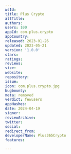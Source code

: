 ```yaml
---
wsId: 
title: Plus Crypto
altTitle: 
authors: 
users: 100
appId: com.plus.crypto
appCountry: 
released: 2023-01-26
updated: 2023-05-21
version: '1.0.0'
stars: 
ratings: 
reviews: 
size: 
website: 
repository: 
issue: 
icon: com.plus.crypto.jpg
bugbounty: 
meta: removed
verdict: fewusers
appHashes: 
date: 2024-04-19
signer: 
reviewArchive: 
twitter: 
social: 
redirect_from: 
developerName: Plus365Crypto
features: 

---
```



